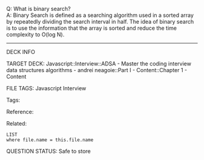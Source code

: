 Q: What is binary search?  
A: Binary Search is defined as a searching algorithm used in a sorted array by repeatedly dividing the search interval in half. The idea of binary search is to use the information that the array is sorted and reduce the time complexity to O(log N).
<!--ID: 1690376045645-->

---

DECK INFO

TARGET DECK: Javascript::Interview::ADSA - Master the coding interview data structures algorithms - andrei neagoie::Part I - Content::Chapter 1 - Content

FILE TAGS: Javascript Interview

Tags:

Reference:

Related:

```dataview
LIST
where file.name = this.file.name
```

QUESTION STATUS: Safe to store